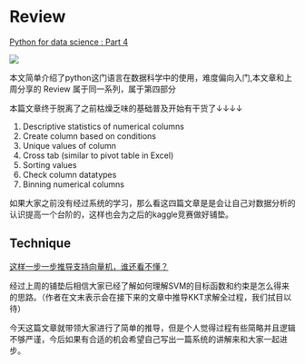 
# Review
[Python for data science : Part 4](https://towardsdatascience.com/python-for-data-science-part-4-6087cb811a29)

![](https://cdn-images-1.medium.com/max/1600/1*aNMBIivJppLy2fMRVUSgHA.gif)

本文简单介绍了python这门语言在数据科学中的使用，难度偏向入门,本文章和上周分享的 Review 属于同一系列，属于第四部分

本篇文章终于脱离了之前枯燥乏味的基础普及开始有干货了↓↓↓↓
1. Descriptive statistics of numerical columns
2. Create column based on conditions
3. Unique values of column
4. Cross tab (similar to pivot table in Excel)
5. Sorting values
6. Check column datatypes
7. Binning numerical columns


如果大家之前没有经过系统的学习，那么看这四篇文章是是会让自己对数据分析的认识提高一个台阶的，这样也会为之后的kaggle竞赛做好铺垫。



## Technique
[这样一步一步推导支持向量机，谁还看不懂？](https://mp.weixin.qq.com/s/wLWIFegIwlndx-n2yWywuA)

经过上周的铺垫后相信大家已经了解如何理解SVM的目标函数和约束是怎么得来的思路。（作者在文末表示会在接下来的文章中推导KKT求解全过程，我们拭目以待）

今天这篇文章就带领大家进行了简单的推导，但是个人觉得过程有些简略并且逻辑不够严谨，今后如果有合适的机会希望自己写出一篇系统的讲解来和大家一起进步。

